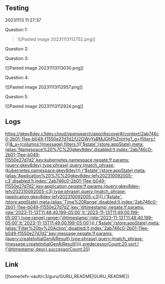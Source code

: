 ## Testing 

20231113
11:27:37

Question 1: 

> ![[Pasted image 20231113112752.png]]

Question 2:



Question 3:

![[Pasted image 20231113113030.png]]

Question 4:

![[Pasted image 20231113112957.png]]

Question 5: 

![[Pasted image 20231113112924.png]]

## Logs

https://gkev8dev.c3dev.cloud/opensearch/app/discover#/context/2ab746c0-2b01-11ee-b049-f1550e27d7d2/U2GWyYsBMJGhPhZnIrHg?_g=(filters:!())&_a=(columns:!(message),filters:!(('$state':(store:appState),meta:(alias:'Namespace%20%7C%20gkev8dev',disabled:!t,index:'2ab746c0-2b01-11ee-b049-f1550e27d7d2',key:kubernetes.namespace,negate:!f,params:(query:gkev8dev),type:phrase),query:(match_phrase:(kubernetes.namespace:gkev8dev))),('$state':(store:appState),meta:(alias:'Application%20%7C%20gkev8dev-lefv202310092005-c3',disabled:!t,index:'2ab746c0-2b01-11ee-b049-f1550e27d7d2',key:application,negate:!f,params:(query:gkev8dev-lefv202310092005-c3),type:phrase),query:(match_phrase:(application:gkev8dev-lefv202310092005-c3))),('$state':(store:appState),meta:(alias:'Time%20Range',disabled:!t,index:'2ab746c0-2b01-11ee-b049-f1550e27d7d2',key:'@timestamp',negate:!f,params:(gte:'2023-11-13T11:48:40.199-05:00',lt:'2023-11-13T11:49:00.199-05:00'),type:range),range:('@timestamp':(gte:'2023-11-13T11:48:40.199-05:00',lt:'2023-11-13T11:49:00.199-05:00'))),('$state':(store:appState),meta:(alias:'Filter%20by%20Action',disabled:!t,index:'2ab746c0-2b01-11ee-b049-f1550e27d7d2',key:message,negate:!f,params:(query:createInitialGenAiResult),type:phrase),query:(match_phrase:(message:createInitialGenAiResult)))),predecessorCount:20,sort:!('@timestamp',desc),successorCount:20)


## Link

[[home/lefv-vault/c3/guru/GURU_README|GURU_README]]

